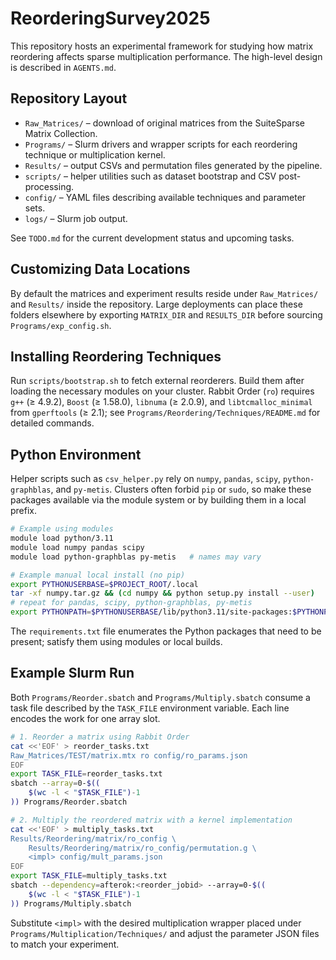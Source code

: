 # ReorderingSurvey2025

This repository hosts an experimental framework for studying how matrix reordering affects sparse multiplication performance. The high-level design is described in `AGENTS.md`.

## Repository Layout
- `Raw_Matrices/` – download of original matrices from the SuiteSparse Matrix Collection.
- `Programs/` – Slurm drivers and wrapper scripts for each reordering technique or multiplication kernel.
- `Results/` – output CSVs and permutation files generated by the pipeline.
- `scripts/` – helper utilities such as dataset bootstrap and CSV post-processing.
- `config/` – YAML files describing available techniques and parameter sets.
- `logs/` – Slurm job output.

See `TODO.md` for the current development status and upcoming tasks.

## Customizing Data Locations

By default the matrices and experiment results reside under `Raw_Matrices/` and
`Results/` inside the repository.  Large deployments can place these folders
elsewhere by exporting `MATRIX_DIR` and `RESULTS_DIR` before sourcing
`Programs/exp_config.sh`.

## Installing Reordering Techniques

Run `scripts/bootstrap.sh` to fetch external reorderers. Build them after
loading the necessary modules on your cluster. Rabbit Order (`ro`) requires
`g++` (≥ 4.9.2), `Boost` (≥ 1.58.0), `libnuma` (≥ 2.0.9), and
`libtcmalloc_minimal` from `gperftools` (≥ 2.1); see
`Programs/Reordering/Techniques/README.md` for detailed commands.

## Python Environment

Helper scripts such as `csv_helper.py` rely on `numpy`, `pandas`, `scipy`,
`python-graphblas`, and `py-metis`. Clusters often forbid `pip` or `sudo`, so
make these packages available via the module system or by building them in a
local prefix.

```bash
# Example using modules
module load python/3.11
module load numpy pandas scipy
module load python-graphblas py-metis   # names may vary

# Example manual local install (no pip)
export PYTHONUSERBASE=$PROJECT_ROOT/.local
tar -xf numpy.tar.gz && (cd numpy && python setup.py install --user)
# repeat for pandas, scipy, python-graphblas, py-metis
export PYTHONPATH=$PYTHONUSERBASE/lib/python3.11/site-packages:$PYTHONPATH
```

The `requirements.txt` file enumerates the Python packages that need to be
present; satisfy them using modules or local builds.

## Example Slurm Run

Both `Programs/Reorder.sbatch` and `Programs/Multiply.sbatch` consume a task
file described by the `TASK_FILE` environment variable. Each line encodes the
work for one array slot.

```bash
# 1. Reorder a matrix using Rabbit Order
cat <<'EOF' > reorder_tasks.txt
Raw_Matrices/TEST/matrix.mtx ro config/ro_params.json
EOF
export TASK_FILE=reorder_tasks.txt
sbatch --array=0-$((
    $(wc -l < "$TASK_FILE")-1
)) Programs/Reorder.sbatch

# 2. Multiply the reordered matrix with a kernel implementation
cat <<'EOF' > multiply_tasks.txt
Results/Reordering/matrix/ro_config \
    Results/Reordering/matrix/ro_config/permutation.g \
    <impl> config/mult_params.json
EOF
export TASK_FILE=multiply_tasks.txt
sbatch --dependency=afterok:<reorder_jobid> --array=0-$((
    $(wc -l < "$TASK_FILE")-1
)) Programs/Multiply.sbatch
```

Substitute `<impl>` with the desired multiplication wrapper placed under
`Programs/Multiplication/Techniques/` and adjust the parameter JSON files to
match your experiment.

